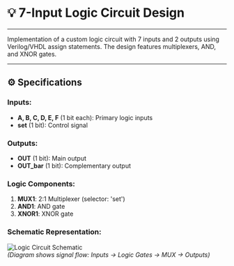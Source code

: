 # 💡 7-Input Logic Circuit Design  

---  

Implementation of a custom logic circuit with 7 inputs and 2 outputs using Verilog/VHDL assign statements. The design features multiplexers, AND, and XNOR gates.  

---  

## ⚙️ Specifications  

### Inputs:  
- **A, B, C, D, E, F** (1 bit each): Primary logic inputs  
- **set** (1 bit): Control signal  

### Outputs:  
- **OUT** (1 bit): Main output  
- **OUT_bar** (1 bit): Complementary output  

### Logic Components:  
1. **MUX1**: 2:1 Multiplexer (selector: 'set')  
2. **AND1**: AND gate  
3. **XNOR1**: XNOR gate  

### Schematic Representation:  
![Logic Circuit Schematic]([circuit_schematic.png](https://github.com/Mina-Fathy23/Digital_Design_Diploma/blob/53f4c624e89e9e28f4f74823afca8e6e4fc56ff2/Week_1/Assignment_1_Combinational_Logic_Design/Q1_7_Input_Logic_Circuit_Design/image.png))  
*(Diagram shows signal flow: Inputs → Logic Gates → MUX → Outputs)*  
